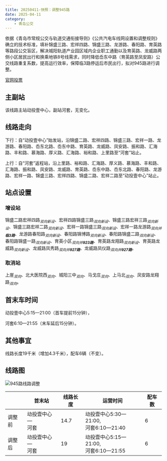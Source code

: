 ```yaml
---
title: 20250411-快照：调整945路
date: 2025-04-11
category:
    - 青岛公交
---
```


依据《青岛市常规公交与轨道交通衔接导则》《公共汽电车线网设置和调整规则》确立的技术标准，填补锦盛三路、宏祥四路、锦盛三路、龙游路、春阳路、育英路等路段公交盲区，解决城阳轨道产业园区域内企业职工通勤以及育英路、龙威路两侧小区居民出行和换乘地铁8号线需求，同时降低岙东中路（育英路至凤安路）公交线路重复系数，提高运行效率，保障临3路停运后市民出行，拟对945路进行调整。

<!-- more -->

[官网投票](https://qdcykg.net/xlghDetails?newsId=1910563672464429056)

## 主副站

该线路主站动投壹中心，副站河套，无变化。

## 线路走向

下行：自“动投壹中心”始发站，沿锦盛二路、宏祥四路、锦盛三路、宏祥一路、龙游路、春阳路、岙东北路、岙东中路、育英路、龙威路、凤安路、振和路、汇海路、丰和路、慕海路、厚义路、汇海路、裕和路、上里路至“河套”站止。

上行：自“河套”返程站，沿上里路、裕和路、汇海路、厚义路、慕海路、丰和路、汇海路、振和路、凤安路、龙威路、育英路、岙东中路、岙东北路、春阳路、龙游路、宏祥一路、锦盛三路、宏祥四路、锦盛二路、宏祥二路至“动投壹中心”站止。

## 站点设置

### 增设站
锦盛二路宏祥四路<sub>_双向新设_</sub>、宏祥四路锦盛三路<sub>_双向新设_</sub>、锦盛三路宏祥三路<sub>_双向新设_</sub>、锦盛三路宏祥二路<sub>_双向新设_</sub>、宏祥一路锦盛三路<sub>_双向新设_</sub>、宏祥一路龙游路<sub>_双向并**临3路**_</sub>、龙游路春阳路<sub>_双向新设_</sub>、春阳路锦博路<sub>_双向新设_</sub>、春阳路锦盛二路<sub>_双向新设_</sub>、春阳路锦盛一路<sub>_双向新设_</sub>、育英小区<sub>_双向并**923路**_</sub>、育英路龙翔路<sub>_双向新设_</sub>、育英路龙威路<sub>_双向新设_</sub>、龙威路凤秀路<sub>_双向并**927路**_</sub>、龙威路凤仪路<sub>_双向并**927路**_</sub>。

### 取消站
上崖<sub>_双向_</sub>、北大医院西<sub>_双向_</sub>、城阳三中<sub>_双向_</sub>、马戈庄<sub>_双向_</sub>、上马北<sub>_双向_</sub>、凤安路龙翔路<sub>_双向_</sub>。

## 首末车时间

动投壹中心5:15—21:00（首车提前15分钟），

河套6:10—21:55（末车延后15分钟）。

## 其他事宜

线路长度19千米（增加4.3千米），配车6辆（不变）。

## 线路图

![945路线路调整](https://www.qdcykg.com:9089/system/file/v1/downloadFile?fileId=1910562904449617920)

|      |首末站|线路长度|运营时间|配车数|
|------|------|-------|--------|-----|
|调整前|动投壹中心—<br>河套|14.7|动投壹中心5:30—21:00,<br>河套6:10—21:40|6|
|调整后|动投壹中心—<br>河套|19|动投壹中心5:15—21:00,<br>河套6:10—21:55|6|